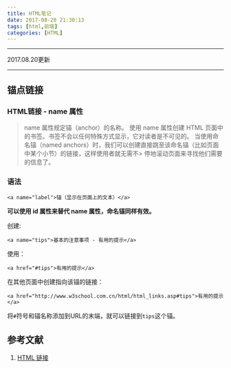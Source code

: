 ```yaml
---
title: HTML笔记
date: 2017-08-20 21:30:13
tags: [html,前端]
categories: [HTML]
---
```


_____________________________
2017.08.20更新
_____________________________
## 锚点链接
### HTML链接 - name 属性
> name 属性规定锚（anchor）的名称。
> 使用 name 属性创建 HTML 页面中的书签。书签不会以任何特殊方式显示，它对读者是不可见的。
> 当使用命名锚（named anchors）时，我们可以创建直接跳至该命名锚（比如页面中某个小节）的链接，这样使用者就无需不> 停地滚动页面来寻找他们需要的信息了。

### 语法
```
<a name="label">锚（显示在页面上的文本）</a>
```
**可以使用 id 属性来替代 name 属性，命名锚同样有效。**

创建:
```
<a name="tips">基本的注意事项 - 有用的提示</a>
```
使用：
```
<a href="#tips">有用的提示</a>
```
在其他页面中创建指向该锚的链接：
```
<a href="http://www.w3school.com.cn/html/html_links.asp#tips">有用的提示</a>
```
将`#`符号和锚名称添加到URL的末端，就可以链接到`tips`这个锚。

## 参考文献
1. [HTML 链接](http://www.w3school.com.cn/html/html_links.asp)